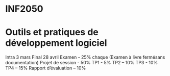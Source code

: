 # INF2050
# Outils et pratiques de développement logiciel

Intra 3 mars
Final 28 avril
Examen - 25% chaque
(Examen à livre fermésans documentation)
Projet de session - 50%
       TP1 -  5%
       TP2 – 10%
       TP3 - 10%
       TP4 – 15%
       Rapport d’évaluation – 10%
